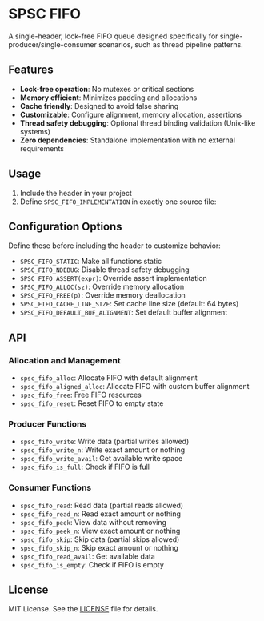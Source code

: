 # SPSC FIFO

A single-header, lock-free FIFO queue designed specifically for single-producer/single-consumer scenarios, such as thread pipeline patterns.

## Features

- **Lock-free operation**: No mutexes or critical sections
- **Memory efficient**: Minimizes padding and allocations
- **Cache friendly**: Designed to avoid false sharing
- **Customizable**: Configure alignment, memory allocation, assertions
- **Thread safety debugging**: Optional thread binding validation (Unix-like systems)
- **Zero dependencies**: Standalone implementation with no external requirements

## Usage

1. Include the header in your project
2. Define `SPSC_FIFO_IMPLEMENTATION` in exactly one source file:

## Configuration Options

Define these before including the header to customize behavior:

- `SPSC_FIFO_STATIC`: Make all functions static
- `SPSC_FIFO_NDEBUG`: Disable thread safety debugging
- `SPSC_FIFO_ASSERT(expr)`: Override assert implementation
- `SPSC_FIFO_ALLOC(sz)`: Override memory allocation
- `SPSC_FIFO_FREE(p)`: Override memory deallocation
- `SPSC_FIFO_CACHE_LINE_SIZE`: Set cache line size (default: 64 bytes)
- `SPSC_FIFO_DEFAULT_BUF_ALIGNMENT`: Set default buffer alignment

## API

### Allocation and Management

- `spsc_fifo_alloc`: Allocate FIFO with default alignment
- `spsc_fifo_aligned_alloc`: Allocate FIFO with custom buffer alignment
- `spsc_fifo_free`: Free FIFO resources
- `spsc_fifo_reset`: Reset FIFO to empty state

### Producer Functions

- `spsc_fifo_write`: Write data (partial writes allowed)
- `spsc_fifo_write_n`: Write exact amount or nothing
- `spsc_fifo_write_avail`: Get available write space
- `spsc_fifo_is_full`: Check if FIFO is full

### Consumer Functions

- `spsc_fifo_read`: Read data (partial reads allowed)
- `spsc_fifo_read_n`: Read exact amount or nothing
- `spsc_fifo_peek`: View data without removing
- `spsc_fifo_peek_n`: View exact amount or nothing
- `spsc_fifo_skip`: Skip data (partial skips allowed)
- `spsc_fifo_skip_n`: Skip exact amount or nothing
- `spsc_fifo_read_avail`: Get available data
- `spsc_fifo_is_empty`: Check if FIFO is empty

## License

MIT License. See the [LICENSE](./LICENSE) file for details.